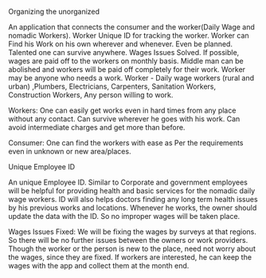 Organizing the unorganized

An application that connects the consumer and the worker(Daily Wage and nomadic Workers).
Worker Unique ID for tracking the worker.
Worker can Find his Work on his own wherever and whenever. Even be planned. Talented one can survive anywhere.
Wages Issues Solved.
If possible, wages are paid off to the workers on monthly basis.
Middle man can be abolished  and workers will be paid off completely for their work.
Worker may be anyone who needs a work.
Worker - Daily wage workers (rural and urban) ,Plumbers, Electricians, Carpenters, Sanitation Workers, Construction Workers, Any person willing to work.

Workers:
One can easily get works even in hard times from any place without any contact. Can survive wherever he goes with his work.
Can avoid intermediate charges and get more than before.

Consumer:
One can find the workers with ease as 
Per the requirements even in unknown 
or new area/places.

Unique Employee ID

An unique Employee ID.
Similar to Corporate and government employees will be helpful for providing health and basic services for the nomadic daily wage workers.
ID will also helps doctors finding any long term health issues by his previous works and locations.
Whenever he works, the owner should update the data with the ID. So no improper wages will be taken place.

Wages Issues Fixed:
We will be fixing the wages by surveys at that regions. So there will be no further issues between the owners or work providers.
Though the worker or the person is new to the place, need not worry about the wages, since they are fixed.
If workers are interested, he can keep the wages with the app and collect them at the month end.




